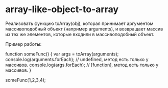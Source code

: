 # array-like-object-to-array
Реализовать функцию toArray(obj), которая принимает аргументом массивоподобный объект (например arguments), и возвращает массив из тех же элементов, которые входили в массивоподобный объект.

Пример работы:

function someFunc() {
    var args = toArray(arguments);
    console.log(arguments.forEach); // undefined, метод есть только у массивов.
    console.log(args.forEach); // [function], метод есть только у массивов.
}

someFunc(1,2,3,4);